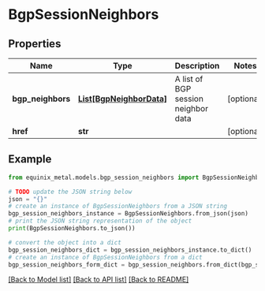 # BgpSessionNeighbors


## Properties

Name | Type | Description | Notes
------------ | ------------- | ------------- | -------------
**bgp_neighbors** | [**List[BgpNeighborData]**](BgpNeighborData.md) | A list of BGP session neighbor data | [optional] 
**href** | **str** |  | [optional] 

## Example

```python
from equinix_metal.models.bgp_session_neighbors import BgpSessionNeighbors

# TODO update the JSON string below
json = "{}"
# create an instance of BgpSessionNeighbors from a JSON string
bgp_session_neighbors_instance = BgpSessionNeighbors.from_json(json)
# print the JSON string representation of the object
print(BgpSessionNeighbors.to_json())

# convert the object into a dict
bgp_session_neighbors_dict = bgp_session_neighbors_instance.to_dict()
# create an instance of BgpSessionNeighbors from a dict
bgp_session_neighbors_form_dict = bgp_session_neighbors.from_dict(bgp_session_neighbors_dict)
```
[[Back to Model list]](../README.md#documentation-for-models) [[Back to API list]](../README.md#documentation-for-api-endpoints) [[Back to README]](../README.md)


